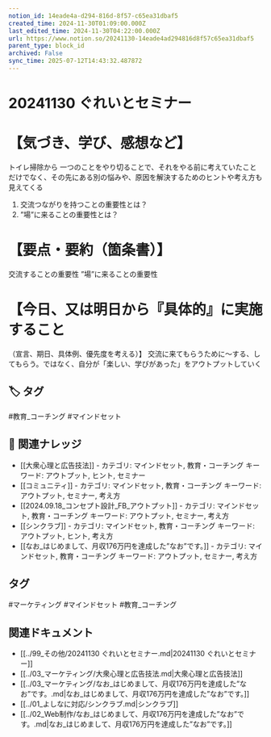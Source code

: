 ```yaml
---
notion_id: 14eade4a-d294-816d-8f57-c65ea31dbaf5
created_time: 2024-11-30T01:09:00.000Z
last_edited_time: 2024-11-30T04:22:00.000Z
url: https://www.notion.so/20241130-14eade4ad294816d8f57c65ea31dbaf5
parent_type: block_id
archived: False
sync_time: 2025-07-12T14:43:32.487872
---
```


# 20241130 ぐれいとセミナー

# 【気づき、学び、感想など】
トイレ掃除から
一つのことをやり切ることで、それをやる前に考えていたことだけでなく、その先にある別の悩みや、原因を解決するためのヒントや考え方も見えてくる
1. 交流つながりを持つことの重要性とは？
1. ”場”に来ることの重要性とは？
# 【要点・要約（箇条書）】
交流することの重要性
”場”に来ることの重要性
# 【今日、又は明日から『具体的』に実施すること
（宣言、期日、具体例、優先度を考える）】
交流に来てもらうために〜する、してもらう。ではなく、自分が「楽しい、学びがあった」をアウトプットしていく

## 🏷️ タグ
#教育_コーチング #マインドセット

## 🔗 関連ナレッジ
- [[大衆心理と広告技法]] - カテゴリ: マインドセット, 教育・コーチング キーワード: アウトプット, ヒント, セミナー
- [[コミュニティ]] - カテゴリ: マインドセット, 教育・コーチング キーワード: アウトプット, セミナー, 考え方
- [[2024.09.18_コンセプト設計_FB_アウトプット]] - カテゴリ: マインドセット, 教育・コーチング キーワード: アウトプット, セミナー, 考え方
- [[シンクラブ]] - カテゴリ: マインドセット, 教育・コーチング キーワード: アウトプット, ヒント, 考え方
- [[なお_はじめまして、月収176万円を達成した”なお”です。]] - カテゴリ: マインドセット, 教育・コーチング キーワード: アウトプット, セミナー, 考え方


## タグ

#マーケティング #マインドセット #教育_コーチング 

## 関連ドキュメント

- [[../99_その他/20241130 ぐれいとセミナー.md|20241130 ぐれいとセミナー]]
- [[../03_マーケティング/大衆心理と広告技法.md|大衆心理と広告技法]]
- [[../03_マーケティング/なお_はじめまして、月収176万円を達成した”なお”です。.md|なお_はじめまして、月収176万円を達成した”なお”です。]]
- [[../01_よしなに対応/シンクラブ.md|シンクラブ]]
- [[../02_Web制作/なお_はじめまして、月収176万円を達成した”なお”です。.md|なお_はじめまして、月収176万円を達成した”なお”です。]]
